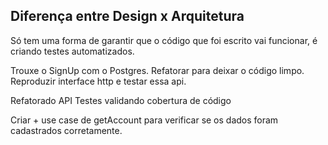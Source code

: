 ## Diferença entre Design x Arquitetura

Só tem uma forma de garantir que o código que foi escrito vai funcionar, é criando testes automatizados.

Trouxe o SignUp com o Postgres.
Refatorar para deixar o código limpo.
Reproduzir interface http e testar essa api.

Refatorado
API
Testes validando cobertura de código

Criar + use case de getAccount para verificar se os dados foram cadastrados corretamente.

